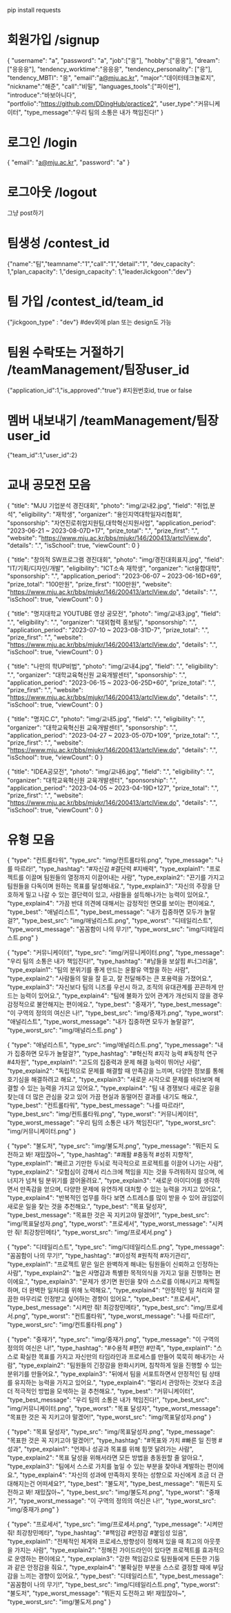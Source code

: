 pip install requests

# 회원가입 /signup

{
"username": "a",
"password": "a",
"job":["응"],
"hobby":["응응"],
"dream":["응응응"],
"tendency_worktime":"응응응",
"tendency_personality": ["응"],
"tendency_MBTI": "응",
"email":"a@mju.ac.kr",
"major":"데이터테크놀로지",
"nickname":"해준",
"call":"비밀",
"languages_tools":["파이썬"],
"introduce":"바보아니다",
"portfolio":"https://github.com/DDingHub/practice2",
"user_type":"커뮤니케이터",
"type_message":"우리 팀의 소통은 내가 책임진다!"
}

# 로그인 /login

{
"email": "a@mju.ac.kr",
"password": "a"
}

# 로그아웃 /logout

그냥 post하기

# 팀생성 /contest_id

{"name":"팀","teamname":"1","call":"1","detail":"1",
"dev_capacity": 1,"plan_capacity": 1,"design_capacity": 1,"leaderJickgoon":"dev"}

# 팀 가입 /contest_id/team_id

{"jickgoon_type" : "dev"} #dev외에 plan 또는 design도 가능

# 팀원 수락또는 거절하기 /teamManagement/팀장user_id

{"application_id":1,"is_approved":"true"} #지원번호id, true or false

# 멤버 내보내기 /teamManagement/팀장user_id

{"team_id":1,"user_id":2}

# 교내 공모전 모음

{
"title": "MJU 기업분석 경진대회",
"photo": "img/교내2.jpg",
"field": "취업,분석",
"eligibility": "재학생",
"organizer": "용인지역대학일자리협회",
"sponsorship": "자연진로취업지원팀,대학혁신지원사업",
"application_period": "2023-06-21 ~ 2023-08-07D+17",
"prize_total": ".",
"prize_first": ".",
"website": "https://www.mju.ac.kr/bbs/mjukr/146/200413/artclView.do",
"details": ".",
"isSchool": true,
"viewCount": 0
}

{
"title": "창의적 SW프로그램 경진대회",
"photo": "img/경진대회표지.jpg",
"field": "IT/기획/디자인/개발",
"eligibility": "ICT소속 재학생",
"organizer": "ict융합대학",
"sponsorship": ".",
"application_period": "2023-06-07 ~ 2023-06-16D+69",
"prize_total": "100만원",
"prize_first": "100만원",
"website": "https://www.mju.ac.kr/bbs/mjukr/146/200413/artclView.do",
"details": ".",
"isSchool": true,
"viewCount": 0
}

{
"title": "명지대학교 YOUTUBE 영상 공모전",
"photo": "img/교내3.jpg",
"field": ".",
"eligibility": ".",
"organizer": "대외협력 홍보팀",
"sponsorship": ".",
"application_period": "2023-07-10 ~ 2023-08-31D-7",
"prize_total": ".",
"prize_first": ".",
"website": "https://www.mju.ac.kr/bbs/mjukr/146/200413/artclView.do",
"details": ".",
"isSchool": true,
"viewCount": 0
}

{
"title": "나만의 학UP비법",
"photo": "img/교내4.jpg",
"field": ".",
"eligibility": ".",
"organizer": "대학교육혁신원 교육개발센터",
"sponsorship": ".",
"application_period": "2023-06-15 ~ 2023-06-25D+60",
"prize_total": ".",
"prize_first": ".",
"website": "https://www.mju.ac.kr/bbs/mjukr/146/200413/artclView.do",
"details": ".",
"isSchool": true,
"viewCount": 0
}

{
"title": "명지C.C",
"photo": "img/교내5.jpg",
"field": ".",
"eligibility": ".",
"organizer": "대학교육혁신원 교육개발센터",
"sponsorship": ".",
"application_period": "2023-04-27 ~ 2023-05-07D+109",
"prize_total": ".",
"prize_first": ".",
"website": "https://www.mju.ac.kr/bbs/mjukr/146/200413/artclView.do",
"details": ".",
"isSchool": true,
"viewCount": 0
}

{
"title": "IDEA공모전",
"photo": "img/교내6.jpg",
"field": ".",
"eligibility": ".",
"organizer": "대학교육혁신원 교육개발센터",
"sponsorship": ".",
"application_period": "2023-04-05 ~ 2023-04-19D+127",
"prize_total": ".",
"prize_first": ".",
"website": "https://www.mju.ac.kr/bbs/mjukr/146/200413/artclView.do",
"details": ".",
"isSchool": true,
"viewCount": 0
}

# 유형 모음

{
"type": "컨트롤타워",
"type_src": "img/컨트롤타워.png",
"type_message": "나를 따르라!",
"type_hashtag": "#자신감 #결단력 #지배력",
"type_explain1": "프로젝트를 이끌며 팀원들의 열정까지 이끌어내는 사람",
"type_explain2": "끈기를 가지고 팀원들을 다독이며 원하는 목표를 달성해내요.",
"type_explain3": "자신의 주장을 단호하게 밀고 나갈 수 있는 결단력이 있고, 사람들을 설득해나가는 능력이 있어요.",
"type_explain4": "가끔 반대 의견에 대해서는 감정적인 면모를 보이는 편이에요.",
"type_best": "애널리스트",
"type_best_message": "내가 집중하면 모두가 놀랄걸?",
"type_best_src": "img/애널리스트.png",
"type_worst": "디테일리스트",
"type_worst_message": "꼼꼼함이 나의 무기!",
"type_worst_src": "img/디테일리스트.png"
}

{
"type": "커뮤니케이터",
"type_src": "img/커뮤니케이터.png",
"type_message": "우리 팀의 소통은 내가 책임진다!",
"type_hashtag": "#남들을 보살핌 #너그러움",
"type_explain1": "팀의 분위기를 좋게 만드는 윤활유 역할을 하는 사람",
"type_explain2": "사람들의 말을 잘 듣고, 잘 전달해주는 큰 포용력을 가졌어요.",
"type_explain3": "자신보다 팀의 니즈를 우선시 하고, 조직의 유대관계를 끈끈하게 만드는 능력이 있어요.",
"type_explain4": "팀에 불화가 있어 관계가 개선되지 않을 경우 감정적으로 불안해지는 편이에요.",
"type_best": "중재가",
"type_best_message": "이 구역의 정의의 여신은 나!",
"type_best_src": "img/중재가.png",
"type_worst": "애널리스트",
"type_worst_message": "내가 집중하면 모두가 놀랄걸?",
"type_worst_src": "img/애널리스트.png"
}

{
"type": "애널리스트",
"type_src": "img/애널리스트.png",
"type_message": "내가 집중하면 모두가 놀랄걸?",
"type_hashtag": "#혁신적 #지각 능력 #독창적 연구 #4차원",
"type_explain1": "고도의 집중력과 문제 해결 능력이 뛰어난 사람",
"type_explain2": "독립적으로 문제를 해결할 때 만족감을 느끼며, 다양한 정보를 통해 호기심을 해결하려고 해요.",
"type_explain3": "새로운 시각으로 문제를 바라보며 해결할 수 있는 능력을 가지고 있어요.",
"type_explain4": "팀 내 경쟁보다 새로운 길을 찾는데 더 많은 관심을 갖고 있어 가끔 현실과 동떨어진 결과를 내기도 해요.",
"type_best": "컨트롤타워",
"type_best_message": "나를 따르라!",
"type_best_src": "img/컨트롤타워.png",
"type_worst": "커뮤니케이터",
"type_worst_message": "우리 팀의 소통은 내가 책임진다!",
"type_worst_src": "img/커뮤니케이터.png"
}

{
"type": "불도저",
"type_src": "img/불도저.png",
"type_message": "뭐든지 도전하고 봐! 재밌잖아~",
"type_hashtag": "#쾌활 #충동적 #성취 지향적",
"type_explain1": "빠르고 기만한 두뇌로 적극적으로 프로젝트를 이끌어 나가는 사람",
"type_explain2": "모험심이 강해서 리스크에 책임을 지는 것을 두려워하지 않으며, 에너지가 넘쳐 팀 분위기를 끌어올려요.",
"type_explain3": "새로운 아이디어를 생각하면서 만족감을 얻으며, 다양한 문제에 유연하게 대처할 수 있는 능력을 가지고 있어요.",
"type_explain4": "반복적인 업무를 하다 보면 스트레스를 많이 받을 수 있어 끊임없이 새로운 일을 찾는 것을 추천해요.",
"type_best": "목표 달성자",
"type_best_message": "목표한 것은 꼭 지키고야 말겠어!",
"type_best_src": "img/목표달성자.png",
"type_worst": "프로세서",
"type_worst_message": "시켜만 줘! 최강창민메타",
"type_worst_src": "img/프로세서.png"
}

{
"type": "디테일리스트",
"type_src": "img/디테일리스트.png",
"type_message": "꼼꼼함이 나의 무기!",
"type_hashtag": "#이성적 #원칙적 #자기관리",
"type_explain1": "프로젝트 맡은 일은 완벽하게 해내는 팀원들이 신뢰하고 인정하는 사람",
"type_explain2": "높은 사명감과 특별한 목적의식을 가지고 일을 진행하는 편이에요.",
"type_explain3": "문제가 생기면 원인을 찾아 스스로를 이해시키고 채찍질하며, 더 완벽한 일처리를 위해 노력해요.",
"type_explain4": "안정적인 일 처리와 깔끔한 마무리로 인정받고 싶어하는 경향이 있어요.",
"type_best": "프로세서",
"type_best_message": "시켜만 줘! 최강창민메타",
"type_best_src": "img/프로세서.png",
"type_worst": "컨트롤타워",
"type_worst_message": "나를 따르라!",
"type_worst_src": "img/컨트롤타워.png"
}

{
"type": "중재가",
"type_src": "img/중재가.png",
"type_message": "이 구역의 정의의 여신은 나!",
"type_hashtag": "#수용적 #편안 #만족",
"type_explain1": "스스로 확실한 목표를 가지고 자신만의 타임라인과 프로세스를 만들어 묵묵히 해내가는 사람",
"type_explain2": "팀원들의 긴장감을 완화시키며, 침착하게 일을 진행할 수 있는 분위기를 만들어요.",
"type_explain3": "뒤에서 팀을 서포트하면서 안정적인 팀 상태를 유지하는 능력을 가지고 있어요.",
"type_explain4": "멀리서 관망하는 것보다 조금 더 적극적인 방법을 모색하는 걸 추천해요.",
"type_best": "커뮤니케이터",
"type_best_message": "우리 팀의 소통은 내가 책임진다!",
"type_best_src": "img/커뮤니케이터.png",
"type_worst": "목표 달성자",
"type_worst_message": "목표한 것은 꼭 지키고야 말겠어!",
"type_worst_src": "img/목표달성자.png"
}

{
"type": "목표 달성자",
"type_src": "img/목표달성자.png",
"type_message": "목표한 것은 꼭 지키고야 말겠어!",
"type_hashtag": "#목표와 가치 #빠른 일 진행 #성과",
"type_explain1": "언제나 성공과 목표를 위해 힘껏 달려가는 사람",
"type_explain2": "목표 달성을 위해서라면 모든 방법을 총동원할 줄 알아요.",
"type_explain3": "팀에서 스스로 가치를 높일 수 있는 부분을 찾아내 계발하는 편이에요.",
"type_explain4": "자신의 성과에 만족하지 못하는 성향으로 자신에게 조금 더 관대해지는건 어떠세요?",
"type_best": "불도저",
"type_best_message": "뭐든지 도전하고 봐! 재밌잖아~",
"type_best_src": "img/불도저.png",
"type_worst": "중재가",
"type_worst_message": "이 구역의 정의의 여신은 나!",
"type_worst_src": "img/중재가.png"
}

{
"type": "프로세서",
"type_src": "img/프로세서.png",
"type_message": "시켜만 줘! 최강창민메타",
"type_hashtag": "#책임감 #안정감 #붙임성 있음",
"type_explain1": "전체적인 체계와 프로세스,방향성이 정해져 있을 때 최고의 아웃풋을 가지는 사람",
"type_explain2": "정해진 가이드라인이 있다면 프로젝트를 효과적으로 운영하는 편이에요.",
"type_explain3": "강한 책임감으로 팀원들에게 든든한 기둥과 같은 안정감을 줘요.",
"type_explain4": "불확실한 부분을 스스로 결정할 때에 부담감을 느끼는 경향이 있어요.",
"type_best": "디테일리스트",
"type_best_message": "꼼꼼함이 나의 무기!",
"type_best_src": "img/디테일리스트.png",
"type_worst": "불도저",
"type_worst_message": "뭐든지 도전하고 봐! 재밌잖아~",
"type_worst_src": "img/불도저.png"
}

